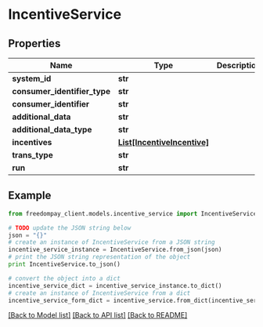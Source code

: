 # IncentiveService


## Properties
Name | Type | Description | Notes
------------ | ------------- | ------------- | -------------
**system_id** | **str** |  | [optional] 
**consumer_identifier_type** | **str** |  | [optional] 
**consumer_identifier** | **str** |  | [optional] 
**additional_data** | **str** |  | [optional] 
**additional_data_type** | **str** |  | [optional] 
**incentives** | [**List[IncentiveIncentive]**](IncentiveIncentive.md) |  | [optional] 
**trans_type** | **str** |  | [optional] 
**run** | **str** |  | [optional] 

## Example

```python
from freedompay_client.models.incentive_service import IncentiveService

# TODO update the JSON string below
json = "{}"
# create an instance of IncentiveService from a JSON string
incentive_service_instance = IncentiveService.from_json(json)
# print the JSON string representation of the object
print IncentiveService.to_json()

# convert the object into a dict
incentive_service_dict = incentive_service_instance.to_dict()
# create an instance of IncentiveService from a dict
incentive_service_form_dict = incentive_service.from_dict(incentive_service_dict)
```
[[Back to Model list]](../README.md#documentation-for-models) [[Back to API list]](../README.md#documentation-for-api-endpoints) [[Back to README]](../README.md)


